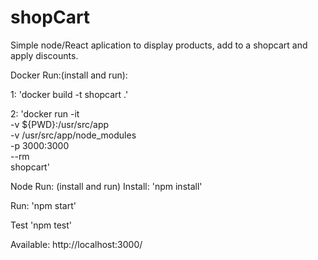# shopCart


Simple node/React aplication to display products, add to a shopcart and apply discounts.

Docker Run:(install and run):

  1: 'docker build -t shopcart .'

  2: 'docker run -it \
        -v ${PWD}:/usr/src/app \
        -v /usr/src/app/node_modules \
        -p 3000:3000 \
        --rm \
        shopcart'

Node Run: (install and run)
Install:
  'npm install'

Run:
  'npm start'

Test
  'npm test'



Available:  http://localhost:3000/

